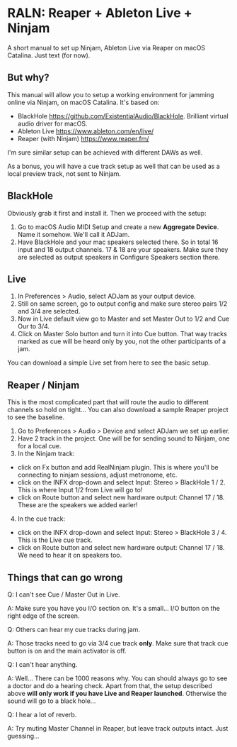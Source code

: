 # RALN: Reaper + Ableton Live + Ninjam
A short manual to set up Ninjam, Ableton Live via Reaper on macOS Catalina.
Just text (for now).

## But why?
This manual will allow you to setup a working environment for jamming online via Ninjam, on macOS Catalina. It's based on:
* BlackHole https://github.com/ExistentialAudio/BlackHole. Brilliant virtual audio driver for macOS.
* Ableton Live https://www.ableton.com/en/live/
* Reaper (with Ninjam) https://www.reaper.fm/

I'm sure similar setup can be achieved with different DAWs as well.

As a bonus, you will have a cue track setup as well that can be used as a local preview track, not sent to Ninjam.

## BlackHole
Obviously grab it first and install it. Then we proceed with the setup:
1. Go to macOS Audio MIDI Setup and create a new **Aggregate Device**. Name it somehow. We'll call it ADJam.
2. Have BlackHole and your mac speakers selected there. So in total 16 input and 18 output channels. 17 & 18 are your speakers. Make sure they are selected as output speakers in Configure Speakers section there.

## Live
1. In Preferences > Audio, select ADJam as your output device.
2. Still on same screen, go to output config and make sure stereo pairs 1/2 and 3/4 are selected.
3. Now in Live default view go to Master and set Master Out to 1/2 and Cue Our to 3/4.
4. Click on Master Solo button and turn it into Cue button. That way tracks marked as cue will be heard only by you, not the other participants of a jam.

You can download a simple Live set from here to see the basic setup.

## Reaper / Ninjam
This is the most complicated part that will route the audio to different channels so hold on tight... You can also download a sample Reaper project to see the baseline.
1. Go to Preferences > Audio > Device and select ADJam we set up earlier.
2. Have 2 track in the project. One will be for sending sound to Ninjam, one for a local cue.
3. In the Ninjam track:
* click on Fx button and add RealNinjam plugin. This is where you'll be connecting to ninjam sessions, adjust metronome, etc.
* click on the INFX drop-down and select Input: Stereo > BlackHole 1 / 2. This is where Input 1/2 from Live will go to!
* click on Route button and select new hardware output: Channel 17 / 18. These are the speakers we added earler!
4. In the cue track:
* click on the INFX drop-down and select Input: Stereo > BlackHole 3 / 4. This is the Live cue track.
* click on Route button and select new hardware output: Channel 17 / 18. We need to hear it on speakers too.

## Things that can go wrong
Q: I can't see Cue / Master Out in Live.

A: Make sure you have you I/O section on. It's a small... I/O button on the right edge of the screen.

Q: Others can hear my cue tracks during jam.

A: Those tracks need to go via 3/4 cue track **only**. Make sure that track cue button is on and the main activator is off.

Q: I can't hear anything.

A: Well... There can be 1000 reasons why. You can should always go to see a doctor and do a hearing check. Apart from that, the setup described above **will only work if you have Live and Reaper launched**. Otherwise the sound will go to a black hole...

Q: I hear a lot of reverb.

A: Try muting Master Channel in Reaper, but leave track outputs intact. Just guessing...
